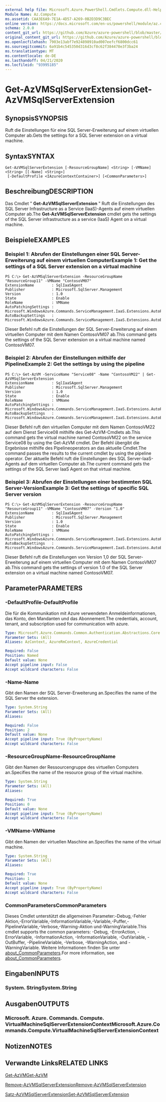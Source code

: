 ```yaml
---
external help file: Microsoft.Azure.PowerShell.Cmdlets.Compute.dll-Help.xml
Module Name: Az.Compute
ms.assetid: CAA3E6A9-7E1A-4D57-A269-0B2D3D9C3BEC
online version: https://docs.microsoft.com/en-us/powershell/module/az.compute/get-azvmsqlserverextension
schema: 2.0.0
content_git_url: https://github.com/Azure/azure-powershell/blob/master/src/Compute/Compute/help/Get-AzVMSqlServerExtension.md
original_content_git_url: https://github.com/Azure/azure-powershell/blob/master/src/Compute/Compute/help/Get-AzVMSqlServerExtension.md
ms.openlocfilehash: 7903e13abf7e924898910ad007eefcf6800dcc61
ms.sourcegitcommit: 6a91b4c545350d316d3cf8c62f384478e3f3ba24
ms.translationtype: MT
ms.contentlocale: de-DE
ms.lasthandoff: 04/21/2020
ms.locfileid: "93995185"
---
```

# <span data-ttu-id="630cf-101">Get-AzVMSqlServerExtension</span><span class="sxs-lookup"><span data-stu-id="630cf-101">Get-AzVMSqlServerExtension</span></span>

## <span data-ttu-id="630cf-102">Synopsis</span><span class="sxs-lookup"><span data-stu-id="630cf-102">SYNOPSIS</span></span>
<span data-ttu-id="630cf-103">Ruft die Einstellungen für eine SQL Server-Erweiterung auf einem virtuellen Computer ab.</span><span class="sxs-lookup"><span data-stu-id="630cf-103">Gets the settings for a SQL Server extension on a virtual machine.</span></span>

## <span data-ttu-id="630cf-104">Syntax</span><span class="sxs-lookup"><span data-stu-id="630cf-104">SYNTAX</span></span>

```
Get-AzVMSqlServerExtension [-ResourceGroupName] <String> [-VMName] <String> [[-Name] <String>]
 [-DefaultProfile <IAzureContextContainer>] [<CommonParameters>]
```

## <span data-ttu-id="630cf-105">Beschreibung</span><span class="sxs-lookup"><span data-stu-id="630cf-105">DESCRIPTION</span></span>
<span data-ttu-id="630cf-106">Das Cmdlet " **Get-AzVMSqlServerExtension** " Ruft die Einstellungen des SQL Server Infrastructure as a Service (IaaS)-Agents auf einem virtuellen Computer ab.</span><span class="sxs-lookup"><span data-stu-id="630cf-106">The **Get-AzVMSqlServerExtension** cmdlet gets the settings of the SQL Server infrastructure as a service (IaaS) Agent on a virtual machine.</span></span>

## <span data-ttu-id="630cf-107">Beispiele</span><span class="sxs-lookup"><span data-stu-id="630cf-107">EXAMPLES</span></span>

### <span data-ttu-id="630cf-108">Beispiel 1: Abrufen der Einstellungen einer SQL Server-Erweiterung auf einem virtuellen Computer</span><span class="sxs-lookup"><span data-stu-id="630cf-108">Example 1: Get the settings of a SQL Server extension on a virtual machine</span></span>
```
PS C:\> Get-AzVMSqlServerExtension -ResourceGroupName "ResourceGroup11" -VMName "ContosoVM07"
ExtensionName        : SqlIaaSAgent
Publisher            : Microsoft.SqlServer.Management
Version              : 1.0
State                : Enable
RoleName             : VMName
AutoPatchingSettings : Microsoft.WindowsAzure.Commands.ServiceManagement.IaaS.Extensions.AutoPatchingSettings
AutoBackupSettings   : Microsoft.WindowsAzure.Commands.ServiceManagement.IaaS.Extensions.AutoBackupSettings
```

<span data-ttu-id="630cf-109">Dieser Befehl ruft die Einstellungen der SQL Server-Erweiterung auf einem virtuellen Computer mit dem Namen ContosoVM07 ab.</span><span class="sxs-lookup"><span data-stu-id="630cf-109">This command gets the settings of the SQL Server extension on a virtual machine named ContosoVM07.</span></span>

### <span data-ttu-id="630cf-110">Beispiel 2: Abrufen der Einstellungen mithilfe der Pipeline</span><span class="sxs-lookup"><span data-stu-id="630cf-110">Example 2: Get the settings by using the pipeline</span></span>
```
PS C:\> Get-AzVM -ServiceName "Service08" -Name "ContosoVM22" | Get-AzVMSqlServerExtension
ExtensionName        : SqlIaaSAgent
Publisher            : Microsoft.SqlServer.Management
Version              : 1.0
State                : Enable
RoleName             : VMName
AutoPatchingSettings : Microsoft.WindowsAzure.Commands.ServiceManagement.IaaS.Extensions.AutoPatchingSettings
AutoBackupSettings   : Microsoft.WindowsAzure.Commands.ServiceManagement.IaaS.Extensions.AutoBackupSettings
```

<span data-ttu-id="630cf-111">Dieser Befehl ruft den virtuellen Computer mit dem Namen ContosoVM22 auf dem Dienst Service08 mithilfe des Get-AzVM-Cmdlets ab.</span><span class="sxs-lookup"><span data-stu-id="630cf-111">This command gets the virtual machine named ContosoVM22 on the service Service08 by using the Get-AzVM cmdlet.</span></span>
<span data-ttu-id="630cf-112">Der Befehl übergibt die Ergebnisse mithilfe des Pipelineoperators an das aktuelle Cmdlet.</span><span class="sxs-lookup"><span data-stu-id="630cf-112">The command passes the results to the current cmdlet by using the pipeline operator.</span></span>
<span data-ttu-id="630cf-113">Der aktuelle Befehl ruft die Einstellungen des SQL Server-IaaS-Agents auf dem virtuellen Computer ab.</span><span class="sxs-lookup"><span data-stu-id="630cf-113">The current command gets the settings of the SQL Server IaaS Agent on that virtual machine.</span></span>

### <span data-ttu-id="630cf-114">Beispiel 3: Abrufen der Einstellungen einer bestimmten SQL Server-Version</span><span class="sxs-lookup"><span data-stu-id="630cf-114">Example 3: Get the settings of specific SQL Server version</span></span>
```
PS C:\> Get-AzVMSqlServerExtension -ResourceGroupName "ResourceGroup11" -VMName "ContosoVM07" -Version "1.0"
ExtensionName        : SqlIaaSAgent
Publisher            : Microsoft.SqlServer.Management
Version              : 1.0
State                : Enable
RoleName             : VMName
AutoPatchingSettings : Microsoft.WindowsAzure.Commands.ServiceManagement.IaaS.Extensions.AutoPatchingSettings
AutoBackupSettings   : Microsoft.WindowsAzure.Commands.ServiceManagement.IaaS.Extensions.AutoBackupSettings
```

<span data-ttu-id="630cf-115">Dieser Befehl ruft die Einstellungen von Version 1,0 der SQL Server-Erweiterung auf einem virtuellen Computer mit dem Namen ContosoVM07 ab.</span><span class="sxs-lookup"><span data-stu-id="630cf-115">This command gets the settings of version 1.0 of the SQL Server extension on a virtual machine named ContosoVM07.</span></span>

## <span data-ttu-id="630cf-116">Parameter</span><span class="sxs-lookup"><span data-stu-id="630cf-116">PARAMETERS</span></span>

### <span data-ttu-id="630cf-117">-DefaultProfile</span><span class="sxs-lookup"><span data-stu-id="630cf-117">-DefaultProfile</span></span>
<span data-ttu-id="630cf-118">Die für die Kommunikation mit Azure verwendeten Anmeldeinformationen, das Konto, den Mandanten und das Abonnement.</span><span class="sxs-lookup"><span data-stu-id="630cf-118">The credentials, account, tenant, and subscription used for communication with azure.</span></span>

```yaml
Type: Microsoft.Azure.Commands.Common.Authentication.Abstractions.Core.IAzureContextContainer
Parameter Sets: (All)
Aliases: AzContext, AzureRmContext, AzureCredential

Required: False
Position: Named
Default value: None
Accept pipeline input: False
Accept wildcard characters: False
```

### <span data-ttu-id="630cf-119">-Name</span><span class="sxs-lookup"><span data-stu-id="630cf-119">-Name</span></span>
<span data-ttu-id="630cf-120">Gibt den Namen der SQL Server-Erweiterung an.</span><span class="sxs-lookup"><span data-stu-id="630cf-120">Specifies the name of the SQL Server the extension.</span></span>

```yaml
Type: System.String
Parameter Sets: (All)
Aliases:

Required: False
Position: 2
Default value: None
Accept pipeline input: True (ByPropertyName)
Accept wildcard characters: False
```

### <span data-ttu-id="630cf-121">-ResourceGroupName</span><span class="sxs-lookup"><span data-stu-id="630cf-121">-ResourceGroupName</span></span>
<span data-ttu-id="630cf-122">Gibt den Namen der Ressourcengruppe des virtuellen Computers an.</span><span class="sxs-lookup"><span data-stu-id="630cf-122">Specifies the name of the resource group of the virtual machine.</span></span>

```yaml
Type: System.String
Parameter Sets: (All)
Aliases:

Required: True
Position: 0
Default value: None
Accept pipeline input: True (ByPropertyName)
Accept wildcard characters: False
```

### <span data-ttu-id="630cf-123">-VMName</span><span class="sxs-lookup"><span data-stu-id="630cf-123">-VMName</span></span>
<span data-ttu-id="630cf-124">Gibt den Namen der virtuellen Maschine an.</span><span class="sxs-lookup"><span data-stu-id="630cf-124">Specifies the name of the virtual machine.</span></span>

```yaml
Type: System.String
Parameter Sets: (All)
Aliases:

Required: True
Position: 1
Default value: None
Accept pipeline input: True (ByPropertyName)
Accept wildcard characters: False
```

### <span data-ttu-id="630cf-125">CommonParameters</span><span class="sxs-lookup"><span data-stu-id="630cf-125">CommonParameters</span></span>
<span data-ttu-id="630cf-126">Dieses Cmdlet unterstützt die allgemeinen Parameter:-Debug,-Fehler Aktion,-ErrorVariable,-InformationVariable,-Variable,-Puffer,-PipelineVariable,-Verbose,-Warning-Aktion und-WarningVariable.</span><span class="sxs-lookup"><span data-stu-id="630cf-126">This cmdlet supports the common parameters: -Debug, -ErrorAction, -ErrorVariable, -InformationAction, -InformationVariable, -OutVariable, -OutBuffer, -PipelineVariable, -Verbose, -WarningAction, and -WarningVariable.</span></span> <span data-ttu-id="630cf-127">Weitere Informationen finden Sie unter [about_CommonParameters](http://go.microsoft.com/fwlink/?LinkID=113216).</span><span class="sxs-lookup"><span data-stu-id="630cf-127">For more information, see [about_CommonParameters](http://go.microsoft.com/fwlink/?LinkID=113216).</span></span>

## <span data-ttu-id="630cf-128">Eingaben</span><span class="sxs-lookup"><span data-stu-id="630cf-128">INPUTS</span></span>

### <span data-ttu-id="630cf-129">System. String</span><span class="sxs-lookup"><span data-stu-id="630cf-129">System.String</span></span>

## <span data-ttu-id="630cf-130">Ausgaben</span><span class="sxs-lookup"><span data-stu-id="630cf-130">OUTPUTS</span></span>

### <span data-ttu-id="630cf-131">Microsoft. Azure. Commands. Compute. VirtualMachineSqlServerExtensionContext</span><span class="sxs-lookup"><span data-stu-id="630cf-131">Microsoft.Azure.Commands.Compute.VirtualMachineSqlServerExtensionContext</span></span>

## <span data-ttu-id="630cf-132">Notizen</span><span class="sxs-lookup"><span data-stu-id="630cf-132">NOTES</span></span>

## <span data-ttu-id="630cf-133">Verwandte Links</span><span class="sxs-lookup"><span data-stu-id="630cf-133">RELATED LINKS</span></span>

[<span data-ttu-id="630cf-134">Get-AzVM</span><span class="sxs-lookup"><span data-stu-id="630cf-134">Get-AzVM</span></span>](./Get-AzVM.md)

[<span data-ttu-id="630cf-135">Remove-AzVMSqlServerExtension</span><span class="sxs-lookup"><span data-stu-id="630cf-135">Remove-AzVMSqlServerExtension</span></span>](./Remove-AzVMSqlServerExtension.md)

[<span data-ttu-id="630cf-136">Satz-AzVMSqlServerExtension</span><span class="sxs-lookup"><span data-stu-id="630cf-136">Set-AzVMSqlServerExtension</span></span>](./Set-AzVMSqlServerExtension.md)


